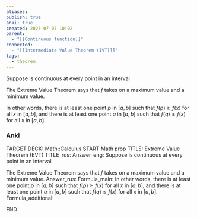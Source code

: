 ```yaml
---
aliases: 
publish: true
anki: true
created: 2023-07-07 10:02
parent:
  - "[[Continuous function]]"
connected:
  - "[[Intermediate Value Theorem (IVT)]]"
tags:
  - theorem
---
```

Suppose  is continuous at every point in an interval  

The Extreme Value Theorem says that $f$ takes on a maximum value and a minimum value.

In other words, there is at least one point $p$ in $[a,b]$ such that $f(p)\geq f(x)$ for all $x$ in $[a,b]$, and there is at least one point $q$ in $[a,b]$ such that $f(q)\leq f(x)$ for all $x$ in $[a,b].$

### Anki
TARGET DECK: Math::Calculus
START
Math prop
TITLE: Extreme Value Theorem (EVT)
TITLE_rus: 
Answer_eng: Suppose  is continuous at every point in an interval  

The Extreme Value Theorem says that $f$ takes on a maximum value and a minimum value.
Answer_rus: 
Formula_main: In other words, there is at least one point $p$ in $[a,b]$ such that $f(p)\geq f(x)$ for all $x$ in $[a,b]$, and there is at least one point $q$ in $[a,b]$ such that $f(q)\leq f(x)$ for all $x$ in $[a,b].$
Formula_additional:
<!--ID: 1697919149961-->
END
